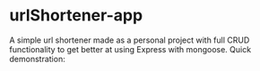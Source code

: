 # urlShortener-app
A simple url shortener made as a personal project with full CRUD functionality to get better at using Express with mongoose.
Quick demonstration:

